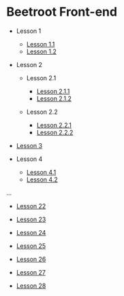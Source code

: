 # Beetroot Front-end

- Lesson 1

  - [Lesson 1.1](https://volodimir1.github.io/Beetroot/Lesson-1/index.html)
  - [Lesson 1.2](https://volodimir1.github.io/Beetroot/Lesson-1/index2.html)

- Lesson 2

  - Lesson 2.1

    - [Lesson 2.1.1](https://volodimir1.github.io/Beetroot/Lesson-2-HTML5/1/index.html)
    - [Lesson 2.1.2](https://volodimir1.github.io/Beetroot/Lesson-2-HTML5/1/index2.html)

  - Lesson 2.2

    - [Lesson 2.2.1](https://volodimir1.github.io/Beetroot/Lesson-2-HTML5/2/index.html)
    - [Lesson 2.2.2](https://volodimir1.github.io/Beetroot/Lesson-2-HTML5/2/index2.html)

- [Lesson 3](https://volodimir1.github.io/Beetroot/Lesson-3-Git)

- Lesson 4

  - [Lesson 4.1](https://volodimir1.github.io/Beetroot/Lesson-4-CSS/1/index.html)
  - [Lesson 4.2](https://volodimir1.github.io/Beetroot/Lesson-4-CSS/2/index.html)

...

- [Lesson 22](https://volodimir1.github.io/Beetroot/Lesson-22_JavaScript)

- [Lesson 23](https://volodimir1.github.io/Beetroot/Lesson-23)

- [Lesson 24](https://volodimir1.github.io/Beetroot/Lesson-24_Function)

- [Lesson 25](https://volodimir1.github.io/Beetroot/Lesson-25_Objects)

- [Lesson 26](https://volodimir1.github.io/Beetroot/Lesson-26_Array)

- [Lesson 27](https://volodimir1.github.io/Beetroot/Lesson-27_Cycles)

- [Lesson 28](https://volodimir1.github.io/Beetroot/Lesson-28_classes)

